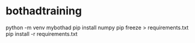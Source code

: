 # bothadtraining



python -m venv mybothad
pip install numpy
pip freeze > requirements.txt
pip install -r requirements.txt